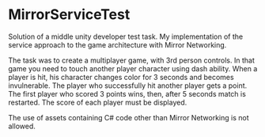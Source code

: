 # MirrorServiceTest
Solution of a middle unity developer test task.
My implementation of the service approach to the game architecture with Mirror Networking.

The task was to create a multiplayer game, with 3rd person controls. In that game you need to touch another player character using dash ability. 
When a player is hit, his character changes color for 3 seconds and becomes invulnerable. The player who successfully hit another player gets a point.
The first player who scored 3 points wins, then, after 5 seconds match is restarted. The score of each player must be displayed.

The use of assets containing C# code other than Mirror Networking is not allowed.

